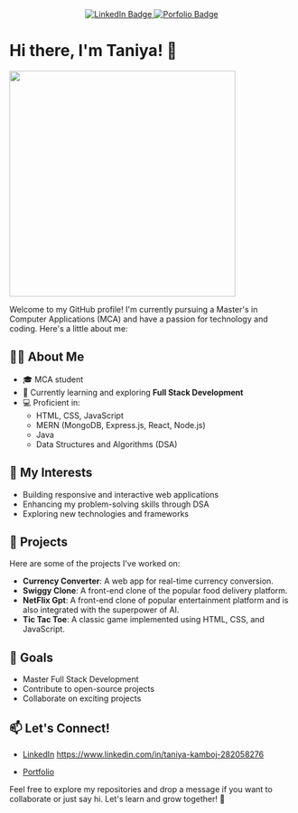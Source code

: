 
<div id="badges " align="center">
  <a href="https://www.linkedin.com/in/taniya-kamboj-282058276">
    <img src="https://img.shields.io/badge/LinkedIn-blue?style=for-the-badge&logo=linkedin&logoColor=white" alt="LinkedIn Badge"/>
  </a>
  <a href="https://taniyakamboj.info">
    <img src="https://img.shields.io/badge/portfolio-red?style=for-the-badge&logo=portfolio&logoColor=white" alt="Porfolio Badge"/>
  </a>
</div>
<div align="center">
<img src="https://komarev.com/ghpvc/?username=taniyakamboj15&style=flat-square&color=blue" alt=""/></div>

# Hi there, I'm Taniya! 👋
<div>
  <img src="https://media4.giphy.com/media/v1.Y2lkPTc5MGI3NjExOHFwbmdhejYxcGduYzR3aXYwc2g4djZ6OHN1b3V3ZGNrM21hZnFycSZlcD12MV9naWZzX3NlYXJjaCZjdD1n/QDjpIL6oNCVZ4qzGs7/giphy.webp" width="400" height="400" />
</div>

Welcome to my GitHub profile! I'm currently pursuing a Master's in Computer Applications (MCA) and have a passion for technology and coding. Here's a little about me:

## 👩‍💻 About Me
- 🎓 MCA student
- 🌱 Currently learning and exploring **Full Stack Development**
- 💻 Proficient in:
  - HTML, CSS, JavaScript
  - MERN (MongoDB, Express.js, React, Node.js)
  - Java
  - Data Structures and Algorithms (DSA)

## 🚀 My Interests
- Building responsive and interactive web applications
- Enhancing my problem-solving skills through DSA
- Exploring new technologies and frameworks

## 🌟 Projects
Here are some of the projects I've worked on:
- **Currency Converter**: A web app for real-time currency conversion.
- **Swiggy Clone**: A front-end clone of the popular food delivery platform.
- **NetFlix Gpt**: A front-end clone of popular entertainment platform and is also integrated with the superpower of AI.
- **Tic Tac Toe**: A classic game implemented using HTML, CSS, and JavaScript.

## 🌟 Goals
- Master Full Stack Development
- Contribute to open-source projects
- Collaborate on exciting projects

## 📫 Let's Connect!
- [LinkedIn](#) https://www.linkedin.com/in/taniya-kamboj-282058276

- [Portfolio](#) 

Feel free to explore my repositories and drop a message if you want to collaborate or just say hi. Let's learn and grow together! 🚀
